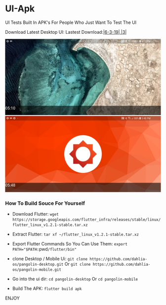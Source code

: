 # UI-Apk
UI Tests Built In APK's For People Who Just Want To Test The UI

Download Latest Desktop UI: Lastest Download:[|6-3-19| |3|](https://github.com/dahlia-os/UI-Apk/raw/master/Desktop-UI/6-3-2019/3-Stable/Pangolin-Desktop.apk)

![Capybara UI Apk](https://github.com/dahlia-os/Icons/blob/master/Capybara-UI-Apk.jpg)
![Capybara UI 2](https://github.com/dahlia-os/Icons/blob/master/Capybara-UI-APK-2.jpg)
### How To Build Souce For Yourself

* Download Flutter: `wget https://storage.googleapis.com/flutter_infra/releases/stable/linux/flutter_linux_v1.2.1-stable.tar.xz`

* Extract Flutter: `tar xf ~/flutter_linux_v1.2.1-stable.tar.xz`

* Export Flutter Commands So You Can Use Them: `export PATH="$PATH:`pwd`/flutter/bin"`

* clone Desktop / Mobile Ui: `git clone https://github.com/dahlia-os/pangolin-desktop.git` Or `git clone https://github.com/dahlia-os/pangolin-mobile.git`

* Go into the ui dir: `cd pangolin-desktop` Or `cd pangolin-mobile`

* Build The APK: `flutter build apk`

ENJOY



